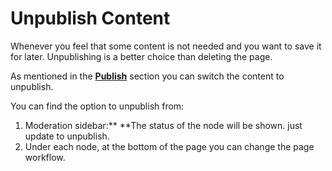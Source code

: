 # Unpublish Content

Whenever you feel that some content is not needed and you want to save it for later. Unpublishing is a better choice than deleting the page.&#x20;

As mentioned in the [**Publish**](publish-content.md) section you can switch the content to unpublish. &#x20;

You can find the option to unpublish from:

1. Moderation sidebar:** **The status of the node will be shown. just update to unpublish.
2. Under each node, at the bottom of the page you can change the page workflow.
